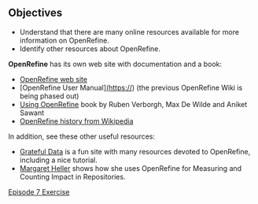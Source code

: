  ## Objectives

- Understand that there are many online resources available for more information on OpenRefine.
- Identify other resources about OpenRefine.


**OpenRefine** has its own web site with documentation and a book:

* [OpenRefine web site](https://openrefine.org/)
* [OpenRefine User Manual][(https://](https://docs.openrefine.org/)) (the previous OpenRefine Wiki is being phased out)
* [Using OpenRefine](http://www.worldcat.org/title/using-openrefine-the-essential-openrefine-guide-that-takes-you-from-data-analysis-and-error-fixing-to-linking-your-dataset-to-the-web/oclc/889271264) book by Ruben Verborgh, Max De Wilde and Aniket Sawant
* [OpenRefine history from Wikipedia](https://en.wikipedia.org/wiki/OpenRefine)

In addition, see these other useful resources:

* [Grateful Data](https://github.com/scottythered/gratefuldata/wiki) is a fun site with many resources devoted to OpenRefine, including a nice tutorial.
* [Margaret Heller](http://www.gloriousgeneralist.com/) shows how she uses OpenRefine for Measuring and Counting Impact in Repositories.

[Episode 7 Exercise](episode7_ex.md)
